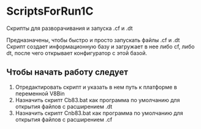 # ScriptsForRun1C
Скрипты для разворачивания и запуска .cf и .dt

Предназначены, чтобы быстро и просто запускать файлы .cf и .dt
Скрипт создает информационную базу и загружает в нее либо cf, либо dt, после чего открывает конфигуратор с этой базой.

## Чтобы начать работу следует

1. Отредактировать скрипт и указать в нем путь к платформе в переменной V8Bin
2. Назначить скрипт Cb83.bat как программа по умолчанию для открытия файлов с расширением .dt
3. Назначить скрипт Cnb83.bat как программа по умолчанию для открытия файлов с расширением .cf
